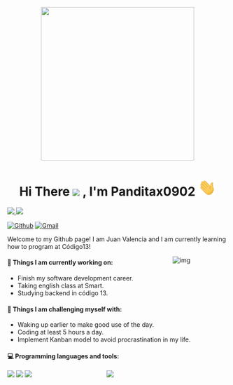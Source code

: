 <p align="Center" ><img src="https://camo.githubusercontent.com/3b7c592ede97b6138ffd4b1cc1541c2f3b11fd39/687474703a2f2f33312e6d656469612e74756d626c722e636f6d2f31376665613932306666333665663466356238373764353231366137616164392f74756d626c725f6d6f39786a65387a5a34317163626975666f315f313238302e676966" height="350px" width ="350px"></p>


<h1 align="Center">  Hi There <img src="https://media.giphy.com/media/WUlplcMpOCEmTGBtBW/giphy.gif" width="40px"> , I'm Panditax0902 <img src="https://raw.githubusercontent.com/ABSphreak/ABSphreak/master/gifs/Hi.gif" width="40px" /> </h1>
<a href="https://github.com/Panditax0902">
  <img src="https://img.shields.io/github/followers/Panditax0902">
</a>
<a href="https://github.com/Panditax0902">
   <img src="https://komarev.com/ghpvc/?username=Panditax0902">
</a>

[![Github](https://img.shields.io/badge/-Github-000?style=flat&logo=Github&logoColor=white)](https://github.com/Panditax0902) 
[![Gmail](https://img.shields.io/badge/-Gmail-c14438?style=flat&logo=Gmail&logoColor=white)](mailto:juanchos2905@gmail.com)

Welcome to my Github page! I am Juan Valencia and I am currently learning how to program at Código13! 

<img align="right" alt="img" src="https://media.giphy.com/media/M9gbBd9nbDrOTu1Mqx/giphy.gif" width="25%" height="auto" />


#### 🌱 Things I am currently working on: 
- Finish my software development career.
- Taking english class at Smart.
- Studying backend in código 13.

#### :muscle: Things I am challenging myself with:
- Waking up earlier to make good use of the day.
- Coding at least 5 hours a day.
- Implement Kanban model to avoid procrastination in my life.

#### :computer: Programming languages and tools: 
<p>
	<img width="55%" align="right" src="https://github-readme-stats.vercel.app/api?username=Panditax0902&show_icons=true&hide_border=true" />

<code><img width="10%" src="https://www.vectorlogo.zone/logos/java/java-ar21.svg"></code>
<code><img width="10%" src="https://www.vectorlogo.zone/logos/python/python-ar21.svg"></code>
<code><img width="10%" src="https://www.vectorlogo.zone/logos/mysql/mysql-ar21.svg"></code>
<br />
